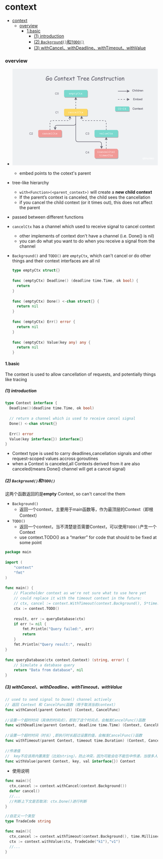 # context


<!-- @import "[TOC]" {cmd="toc" depthFrom=1 depthTo=6 orderedList=false} -->

<!-- code_chunk_output -->

- [context](#context)
    - [overview](#overview)
      - [1.basic](#1basic)
        - [(1) introduction](#1-introduction)
        - [(2) `Background()`和`TODO()`](#2-background和todo)
        - [(3) withCancel、withDeadline、withTimeout、withValue](#3-withcancel-withdeadline-withtimeout-withvalue)

<!-- /code_chunk_output -->


### overview

* ![](./imgs/ctx_01.png)
  * embed points to the cotext's parent

* tree-like hierarchy
  * `with<Function>(<parent_context>)` will create a **new child context**
  * If the parent’s context is canceled, the child sees the cancellation
  * if you cancel the child context (or it times out), this does not affect the parent
* passed between different functions
* `cancelCtx` has a channel which used to receive signal to cancel context
  * other implements of context don't have a channel (i.e. Done() is nil)
  * you can do what you want to do when you receive a signal from the channel
* `Background()` and `TODO()` are `emptyCtx`, which can't cancel or do other things and their context interfaces are all nil
  ```go
  type emptyCtx struct{}

  func (emptyCtx) Deadline() (deadline time.Time, ok bool) {
    return
  }

  func (emptyCtx) Done() <-chan struct{} {
    return nil
  }

  func (emptyCtx) Err() error {
    return nil
  }

  func (emptyCtx) Value(key any) any {
    return nil
  }
  ```

#### 1.basic

The context is used to allow cancellation of requests, and potentially things like tracing

##### (1) introduction
```go
type Context interface {
  Deadline()(deadline time.Time, ok bool)

  // return a channel which is used to receive cancel signal
  Done() <-chan struct{}  

  Err() error
  Value(key interface{}) interface{}
}
```
* Context type is used to carry deadlines,cancellation signals and other request-scoped values accross goroutines
* when a Context is canceled,all Contexts derived from it are also canceled(means Done() channel will get a cancel signal)

##### (2) `Background()`和`TODO()`
这两个函数返回的是**empty** Context, so can't cancel the them

* `Background()`
  * 返回一个context，主要用于main函数等，作为最顶层的Context（即根Context）
* `TODO()`
  * 返回一个context，当不清楚是否需要Context，可以使用`TODO()`产生一个Context
  * use context.TODO() as a “marker” for code that should to be fixed at some point
```go
package main

import (
	"context"
	"fmt"
)

func main() {
	// Placeholder context as we're not sure what to use here yet
	// could replace it with the timeout context in the future:
	// ctx, cancel := context.WithTimeout(context.Background(), 5*time.Second)
	ctx := context.TODO()

	result, err := queryDatabase(ctx)
	if err != nil {
		fmt.Println("Query failed:", err)
		return
	}
	fmt.Println("Query result:", result)
}

func queryDatabase(ctx context.Context) (string, error) {
	// Simulate a database query
	return "Data from database", nil
}

```

##### (3) withCancel、withDeadline、withTimeout、withValue
```go
// used to send signal to Done() channel actively
// 返回 Context 和 CancelFunc函数（用于取消当前context）
func withCancel(parent Context) (Context, CancelFunc)

//设置一个超时时间（具体的时间点），即到了这个时间点，会触发CancelFunc()函数
func withDeadline(parent Context, deadline time.Time) (Context, CancelFunc)

//设置一个超时时间（时长）,即执行时长超过设置的值，会触发CancelFunc()函数
func withTimeout(parent Context, timeout time.Duration) (Context, CancelFunc)

//传递值
//  key不应该用内置类型（比如string），防止冲突，因为可能会在不能包中传递，当很多人使用你这个包时，容易使用同一个key，从而造成冲突
func withValue(parent Context, key, val interface{}) Context
```
* 使用说明
```go
func main(){
  ctx,cancel := context.withCancel(context.Background())
  defer cancel()
  //...
  //判断上下文是否取消: ctx.Done()进行判断
}
```

```go
//自定义一个类型
type TradeCode string

func main(){
  ctx,cancel := context.withTimeout(context.Background(), time.Millisecond*50)
  ctx := context.withValue(ctx, TradeCode("k1"),"v1")
  //...
}
```
